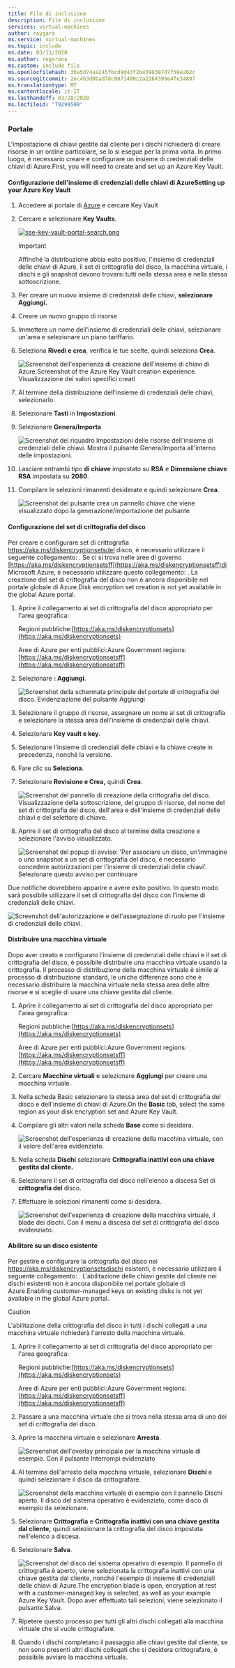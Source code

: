 ```yaml
---
title: File di inclusione
description: File di inclusione
services: virtual-machines
author: roygara
ms.service: virtual-machines
ms.topic: include
ms.date: 03/11/2020
ms.author: rogarana
ms.custom: include file
ms.openlocfilehash: 3ba5d74aa245fbcd9d43f2b4398387d7f59e202c
ms.sourcegitcommit: 2ec4b3d0bad7dc0071400c2a2264399e4fe34897
ms.translationtype: MT
ms.contentlocale: it-IT
ms.lasthandoff: 03/28/2020
ms.locfileid: "79299508"
---
```

### <a name="portal"></a>Portale

L'impostazione di chiavi gestite dal cliente per i dischi richiederà di creare risorse in un ordine particolare, se lo si esegue per la prima volta. In primo luogo, è necessario creare e configurare un insieme di credenziali delle chiavi di Azure.First, you will need to create and set up an Azure Key Vault.

#### <a name="setting-up-your-azure-key-vault"></a>Configurazione dell'insieme di credenziali delle chiavi di AzureSetting up your Azure Key Vault

1. Accedere al portale di [Azure](https://portal.azure.com/) e cercare Key Vault
1. Cercare e selezionare **Key Vaults**.

    [![sse-key-vault-portal-search.png](media/virtual-machines-disk-encryption-portal/sse-key-vault-portal-search.png)](media/virtual-machines-disk-encryption-portal/sse-key-vault-portal-search-expanded.png#lightbox)

    > [!IMPORTANT]
    > Affinché la distribuzione abbia esito positivo, l'insieme di credenziali delle chiavi di Azure, il set di crittografia del disco, la macchina virtuale, i dischi e gli snapshot devono trovarsi tutti nella stessa area e nella stessa sottoscrizione.

1. Per creare un nuovo insieme di credenziali delle chiavi, **selezionare Aggiungi.**
1. Creare un nuovo gruppo di risorse
1. Immettere un nome dell'insieme di credenziali delle chiavi, selezionare un'area e selezionare un piano tariffario.
1. Seleziona **Rivedi e crea**, verifica le tue scelte, quindi seleziona **Crea**.

    ![Screenshot dell'esperienza di creazione dell'insieme di chiavi di Azure.Screenshot of the Azure Key Vault creation experience. Visualizzazione dei valori specifici creati](media/virtual-machines-disk-encryption-portal/sse-create-a-key-vault.png)

1. Al termine della distribuzione dell'insieme di credenziali delle chiavi, selezionarlo.
1. Selezionare **Tasti** in **Impostazioni**.
1. Selezionare **Genera/Importa**

    ![Screenshot del riquadro Impostazioni delle risorse dell'insieme di credenziali delle chiavi. Mostra il pulsante Genera/Importa all'interno delle impostazioni.](media/virtual-machines-disk-encryption-portal/sse-key-vault-generate-settings.png)

1. Lasciare entrambi tipo **di chiave** impostato su **RSA** e **Dimensione chiave RSA** impostata su **2080**.
1. Compilare le selezioni rimanenti desiderate e quindi selezionare **Crea**.

    ![Screenshot del pulsante crea un pannello chiave che viene visualizzato dopo la generazione/importazione del pulsante](media/virtual-machines-disk-encryption-portal/sse-create-a-key-generate.png)

#### <a name="setting-up-your-disk-encryption-set"></a>Configurazione del set di crittografia del disco

Per creare e configurare set di crittografia https://aka.ms/diskencryptionsetsdel disco, è necessario utilizzare il seguente collegamento: . Se ci si trova nelle aree di governo [https://aka.ms/diskencryptionsetsff](https://aka.ms/diskencryptionsetsff)di Microsoft Azure, è necessario utilizzare questo collegamento: . La creazione del set di crittografia del disco non è ancora disponibile nel portale globale di Azure.Disk encryption set creation is not yet available in the global Azure portal.

1. Aprire il collegamento ai set di crittografia del disco appropriato per l'area geografica:

    Regioni pubbliche:[https://aka.ms/diskencryptionsets](https://aka.ms/diskencryptionsets)

    Aree di Azure per enti pubblici:Azure Government regions:[https://aka.ms/diskencryptionsetsff](https://aka.ms/diskencryptionsetsff)
    
1. Selezionare **: Aggiungi**.

    ![Screenshot della schermata principale del portale di crittografia del disco. Evidenziazione del pulsante Aggiungi](media/virtual-machines-disk-encryption-portal/sse-create-disk-encryption-set.png)

1. Selezionare il gruppo di risorse, assegnare un nome al set di crittografia e selezionare la stessa area dell'insieme di credenziali delle chiavi.
1. Selezionare **Key vault e key**.
1. Selezionare l'insieme di credenziali delle chiavi e la chiave create in precedenza, nonché la versione.
1. Fare clic su **Seleziona**.
1. Selezionare **Revisione e Crea,** quindi **Crea**.

    ![Screenshot del pannello di creazione della crittografia del disco. Visualizzazione della sottoscrizione, del gruppo di risorse, del nome del set di crittografia del disco, dell'area e dell'insieme di credenziali delle chiavi e del selettore di chiave.](media/virtual-machines-disk-encryption-portal/sse-disk-enc-set-blade-key.png)

1. Aprire il set di crittografia del disco al termine della creazione e selezionare l'avviso visualizzato.

    ![Screenshot del popup di avviso: 'Per associare un disco, un'immagine o uno snapshot a un set di crittografia del disco, è necessario concedere autorizzazioni per l'insieme di credenziali delle chiavi'. Selezionare questo avviso per continuare](media/virtual-machines-disk-encryption-portal/sse-disk-enc-alert-fix.png)

Due notifiche dovrebbero apparire e avere esito positivo. In questo modo sarà possibile utilizzare il set di crittografia del disco con l'insieme di credenziali delle chiavi.

![Screenshot dell'autorizzazione e dell'assegnazione di ruolo per l'insieme di credenziali delle chiavi.](media/virtual-machines-disk-encryption-portal/disk-enc-notification-success.png)

#### <a name="deploy-a-vm"></a>Distribuire una macchina virtuale

Dopo aver creato e configurato l'insieme di credenziali delle chiavi e il set di crittografia del disco, è possibile distribuire una macchina virtuale usando la crittografia.
Il processo di distribuzione della macchina virtuale è simile al processo di distribuzione standard, le uniche differenze sono che è necessario distribuire la macchina virtuale nella stessa area delle altre risorse e si sceglie di usare una chiave gestita dal cliente.

1. Aprire il collegamento ai set di crittografia del disco appropriato per l'area geografica:

    Regioni pubbliche:[https://aka.ms/diskencryptionsets](https://aka.ms/diskencryptionsets)

    Aree di Azure per enti pubblici:Azure Government regions:[https://aka.ms/diskencryptionsetsff](https://aka.ms/diskencryptionsetsff)

1. Cercare **Macchine virtuali** e selezionare **Aggiungi** per creare una macchina virtuale.
1. Nella scheda Basic selezionare la stessa area del set di crittografia del disco e dell'insieme di chiavi di Azure.On the **Basic** tab, select the same region as your disk encryption set and Azure Key Vault.
1. Compilare gli altri valori nella scheda **Base** come si desidera.

    ![Screenshot dell'esperienza di creazione della macchina virtuale, con il valore dell'area evidenziato.](media/virtual-machines-disk-encryption-portal/sse-create-a-vm-region.png)

1. Nella scheda **Dischi** selezionare **Crittografia inattivi con una chiave gestita dal cliente.**
1. Selezionare il set di crittografia del disco nell'elenco a discesa Set di **crittografia del** disco.
1. Effettuare le selezioni rimanenti come si desidera.

    ![Screenshot dell'esperienza di creazione della macchina virtuale, il blade dei dischi. Con il menu a discesa del set di crittografia del disco evidenziato.](media/virtual-machines-disk-encryption-portal/sse-create-vm-select-cmk-encryption-set.png)

#### <a name="enable-on-an-existing-disk"></a>Abilitare su un disco esistente

Per gestire e configurare la crittografia del disco nei https://aka.ms/diskencryptionsetsdischi esistenti, è necessario utilizzare il seguente collegamento: . L'abilitazione delle chiavi gestite dal cliente nei dischi esistenti non è ancora disponibile nel portale globale di Azure.Enabling customer-managed keys on existing disks is not yet available in the global Azure portal.

> [!CAUTION]
> L'abilitazione della crittografia del disco in tutti i dischi collegati a una macchina virtuale richiederà l'arresto della macchina virtuale.

1. Aprire il collegamento ai set di crittografia del disco appropriato per l'area geografica:

    Regioni pubbliche:[https://aka.ms/diskencryptionsets](https://aka.ms/diskencryptionsets)

    Aree di Azure per enti pubblici:Azure Government regions:[https://aka.ms/diskencryptionsetsff](https://aka.ms/diskencryptionsetsff)
    
1. Passare a una macchina virtuale che si trova nella stessa area di uno dei set di crittografia del disco.
1. Aprire la macchina virtuale e selezionare **Arresta**.

    ![Screenshot dell'overlay principale per la macchina virtuale di esempio. Con il pulsante Interrompi evidenziato](media/virtual-machines-disk-encryption-portal/sse-stop-VM-to-encrypt-disk.png)

1. Al termine dell'arresto della macchina virtuale, selezionare **Dischi** e quindi selezionare il disco da crittografare.

    ![Screenshot della macchina virtuale di esempio con il pannello Dischi aperto. Il disco del sistema operativo è evidenziato, come disco di esempio da selezionare.](media/virtual-machines-disk-encryption-portal/sse-existing-disk-select.png)

1. Selezionare **Crittografia** e **Crittografia inattivi con una chiave gestita dal cliente,** quindi selezionare la crittografia del disco impostata nell'elenco a discesa.
1. Selezionare **Salva**.

    ![Screenshot del disco del sistema operativo di esempio. Il pannello di crittografia è aperto, viene selezionata la crittografia inattivi con una chiave gestita dal cliente, nonché l'esempio di insieme di credenziali delle chiavi di Azure.The encryption blade is open, encryption at rest with a customer-managed key is selected, as well as your example Azure Key Vault. Dopo aver effettuato tali selezioni, viene selezionato il pulsante Salva.](media/virtual-machines-disk-encryption-portal/sse-encrypt-existing-disk-customer-managed-key.png)

1. Ripetere questo processo per tutti gli altri dischi collegati alla macchina virtuale che si vuole crittografare.
1. Quando i dischi completano il passaggio alle chiavi gestite dal cliente, se non sono presenti altri dischi collegati che si desidera crittografare, è possibile avviare la macchina virtuale.